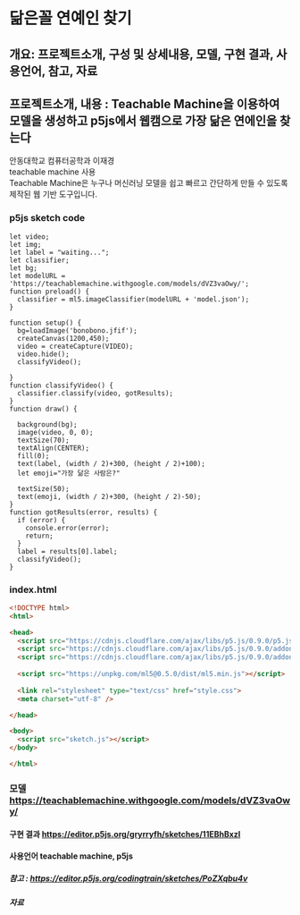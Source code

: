 닮은꼴 연예인 찾기
==========
## 개요: 프로젝트소개, 구성 및 상세내용, 모델, 구현 결과, 사용언어, 참고, 자료 
## 프로젝트소개, 내용 : Teachable Machine을 이용하여 모델을 생성하고 p5js에서 웹캠으로 가장 닮은 연에인을 찾는다
안동대학교 컴퓨터공학과 이재경   
teachable machine 사용   
Teachable Machine은 누구나 머신러닝 모델을 쉽고 빠르고 간단하게 만들 수 있도록 제작된 웹 기반 도구입니다.



### p5js sketch code
``` p5js
let video;
let img;
let label = "waiting...";
let classifier;
let bg;
let modelURL = 'https://teachablemachine.withgoogle.com/models/dVZ3vaOwy/';
function preload() {
  classifier = ml5.imageClassifier(modelURL + 'model.json');
}

function setup() {
  bg=loadImage('bonobono.jfif');
  createCanvas(1200,450);
  video = createCapture(VIDEO);
  video.hide();
  classifyVideo();
  
}
function classifyVideo() {
  classifier.classify(video, gotResults);
}
function draw() { 
  
  background(bg);
  image(video, 0, 0);
  textSize(70);
  textAlign(CENTER);
  fill(0);
  text(label, (width / 2)+300, (height / 2)+100);
  let emoji="가장 닮은 사람은?"
 
  textSize(50);
  text(emoji, (width / 2)+300, (height / 2)-50);
}
function gotResults(error, results) {
  if (error) {
    console.error(error);
    return;
  }
  label = results[0].label;
  classifyVideo();
}

```
### index.html
``` html
<!DOCTYPE html>
<html>

<head>
  <script src="https://cdnjs.cloudflare.com/ajax/libs/p5.js/0.9.0/p5.js"></script>
  <script src="https://cdnjs.cloudflare.com/ajax/libs/p5.js/0.9.0/addons/p5.dom.min.js"></script>
  <script src="https://cdnjs.cloudflare.com/ajax/libs/p5.js/0.9.0/addons/p5.sound.min.js"></script>
  
  <script src="https://unpkg.com/ml5@0.5.0/dist/ml5.min.js"></script>
  
  <link rel="stylesheet" type="text/css" href="style.css">
  <meta charset="utf-8" />

</head>

<body>
  <script src="sketch.js"></script>
</body>

</html>
```

### 모델 https://teachablemachine.withgoogle.com/models/dVZ3vaOwy/
#### 구현 결과 https://editor.p5js.org/gryrryfh/sketches/11EBhBxzl
#### 사용언어 teachable machine, p5js
##### 참고 : https://editor.p5js.org/codingtrain/sketches/PoZXqbu4v
##### 자료
